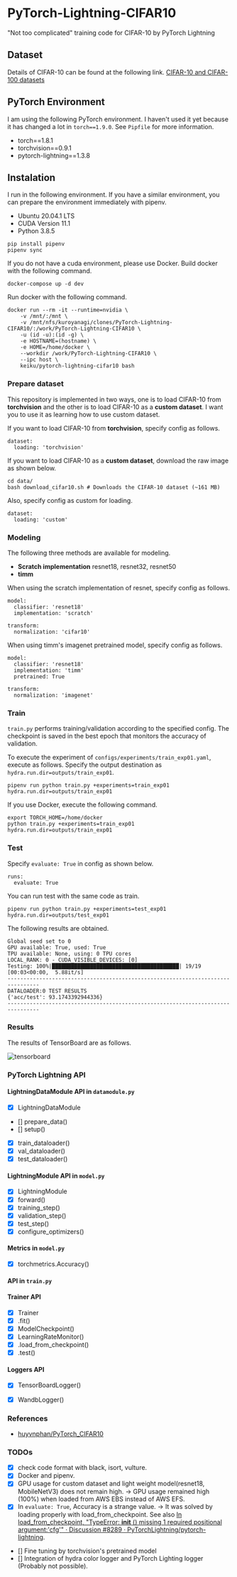 # PyTorch-Lightning-CIFAR10
"Not too complicated" training code for CIFAR-10 by PyTorch Lightning

## Dataset

Details of CIFAR-10 can be found at the following link. [CIFAR-10 and CIFAR-100 datasets](https://www.cs.toronto.edu/~kriz/cifar.html)

## PyTorch Environment

I am using the following PyTorch environment. I haven't used it yet because it has changed a lot in ``torch==1.9.0``. See `Pipfile` for more information.

* torch==1.8.1
* torchvision==0.9.1
* pytorch-lightning==1.3.8

## Instalation

I run in the following environment. If you have a similar environment, you can prepare the environment immediately with pipenv.

* Ubuntu 20.04.1 LTS
* CUDA Version 11.1
* Python 3.8.5

```
pip install pipenv
pipenv sync
```

If you do not have a cuda environment, please use Docker. Build docker with the following command.

```
docker-compose up -d dev
```

Run docker with the following command.

```
docker run --rm -it --runtime=nvidia \
    -v /mnt/:/mnt \
    -v /mnt/nfs/kuroyanagi/clones/PyTorch-Lightning-CIFAR10/:/work/PyTorch-Lightning-CIFAR10 \
    -u (id -u):(id -g) \
    -e HOSTNAME=(hostname) \
    -e HOME=/home/docker \
    --workdir /work/PyTorch-Lightning-CIFAR10 \
    --ipc host \
    keiku/pytorch-lightning-cifar10 bash
```

### Prepare dataset

This repository is implemented in two ways, one is to load CIFAR-10 from **torchvision** and the other is to load CIFAR-10 as a **custom dataset**. I want you to use it as learning how to use custom dataset.

If you want to load CIFAR-10 from **torchvision**, specify config as follows.

```
dataset:
  loading: 'torchvision'
```

If you want to load CIFAR-10 as a **custom dataset**, download the raw image as shown below.

```
cd data/
bash download_cifar10.sh # Downloads the CIFAR-10 dataset (~161 MB)
```
Also, specify config as custom for loading.

```
dataset:
  loading: 'custom'
```

### Modeling

The following three methods are available for modeling.

* **Scratch implementation** resnet18, resnet32, resnet50
* **timm**

When using the scratch implementation of resnet, specify config as follows.

```
model:
  classifier: 'resnet18'
  implementation: 'scratch'

transform:
  normalization: 'cifar10'
```

When using timm's imagenet pretrained model, specify config as follows.

```
model:
  classifier: 'resnet18'
  implementation: 'timm'
  pretrained: True

transform:
  normalization: 'imagenet'
```

### Train

`train.py` performs training/validation according to the specified config. The checkpoint is saved in the best epoch that monitors the accuracy of validation.

To execute the experiment of `configs/experiments/train_exp01.yaml`, execute as follows. Specify the output destination as `hydra.run.dir=outputs/train_exp01`.

```
pipenv run python train.py +experiments=train_exp01 hydra.run.dir=outputs/train_exp01
```

If you use Docker, execute the following command.

```
export TORCH_HOME=/home/docker
python train.py +experiments=train_exp01 hydra.run.dir=outputs/train_exp01
```

### Test

Specify `evaluate: True` in config as shown below.

```
runs:
  evaluate: True
```
You can run test with the same code as train.

```
pipenv run python train.py +experiments=test_exp01 hydra.run.dir=outputs/test_exp01
```

The following results are obtained.

```
Global seed set to 0
GPU available: True, used: True
TPU available: None, using: 0 TPU cores
LOCAL_RANK: 0 - CUDA_VISIBLE_DEVICES: [0]
Testing: 100%|████████████████████████████████████████| 19/19 [00:03<00:00,  5.88it/s]
--------------------------------------------------------------------------------
DATALOADER:0 TEST RESULTS
{'acc/test': 93.1743392944336}
--------------------------------------------------------------------------------
```

### Results

The results of TensorBoard are as follows.

![tensorboard](results/tensorboard.png)

### PyTorch Lightning API

#### LightningDataModule API in `datamodule.py`

- [x] LightningDataModule
 - [] prepare_data()
 - [] setup()
 - [x] train_dataloader()
 - [x] val_dataloader()
 - [x] test_dataloader()

#### LightningModule API in `model.py`

- [x] LightningModule
 - [x] forward()
 - [x] training_step()
 - [x] validation_step()
 - [x] test_step()
 - [x] configure_optimizers()

#### Metrics in `model.py`
 - [x] torchmetrics.Accuracy()

#### API in `train.py`

#### Trainer API

- [x] Trainer
 - [x] .fit()
 - [x] ModelCheckpoint()
 - [x] LearningRateMonitor()
 - [x] .load_from_checkpoint()
 - [x] .test()

#### Loggers API

- [x] TensorBoardLogger()
- [x] WandbLogger()


### References

* [huyvnphan/PyTorch_CIFAR10](https://github.com/huyvnphan/PyTorch_CIFAR10)

### TODOs

- [x] check code format with black, isort, vulture.
- [x] Docker and pipenv.
- [x] GPU usage for custom dataset and light weight model(resnet18, MobileNetV3) does not remain high. -> GPU usage remained high (100%) when loaded from AWS EBS instead of AWS EFS.
- [x] In ``evaluate: True``, Accuracy is a strange value. -> It was solved by loading properly with load_from_checkpoint. See also [In load_from_checkpoint, "TypeError: __init__ () missing 1 required positional argument:'cfg'" · Discussion #8289 · PyTorchLightning/pytorch-lightning](https://github.com/PyTorchLightning/pytorch-lightning/discussions/8289).
- [] Fine tuning by torchvision's pretrained model
- [] Integration of hydra color logger and PyTorch Lighting logger (Probably not possible).
